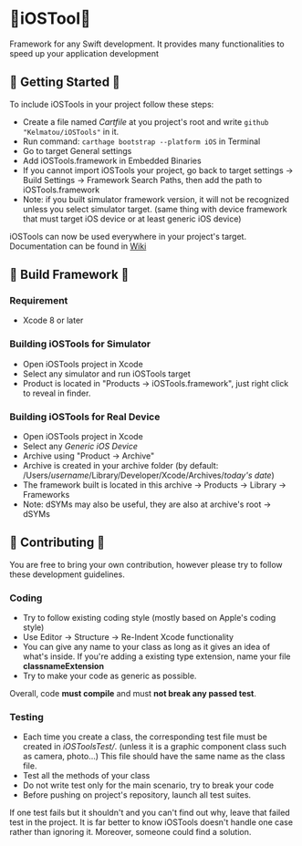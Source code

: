 # :wrench:iOSTool:wrench:
Framework for any Swift development. It provides many functionalities to speed up your application development

## :rocket: Getting Started :rocket:

To include iOSTools in your project follow these steps:

 * Create a file named *Cartfile* at you project's root and write ```github "Kelmatou/iOSTools"``` in it.
 * Run command: ```carthage bootstrap --platform iOS``` in Terminal
 * Go to target General settings
 * Add iOSTools.framework in Embedded Binaries
 * If you cannot import iOSTools your project, go back to target settings ->
   Build Settings -> Framework Search Paths, then add the path to iOSTools.framework
 * Note: if you built simulator framework version, it will not be recognized
   unless you select simulator target. (same thing with device framework that
   must target iOS device or at least generic iOS device)

  iOSTools can now be used everywhere in your project's target.
  Documentation can be found in [Wiki](https://github.com/Kelmatou/iOSTools/wiki)

## :construction: Build Framework :construction:

### Requirement

  * Xcode 8 or later

### Building iOSTools for Simulator

  * Open iOSTools project in Xcode
  * Select any simulator and run iOSTools target
  * Product is located in "Products -> iOSTools.framework", just right click to
    reveal in finder.

### Building iOSTools for Real Device

  * Open iOSTools project in Xcode
  * Select any *Generic iOS Device*
  * Archive using "Product -> Archive"
  * Archive is created in your archive folder (by default: 
    /Users/*username*/Library/Developer/Xcode/Archives/*today's date*)
  * The framework built is located in this archive -> Products -> Library -> 
    Frameworks
  * Note: dSYMs may also be useful, they are also at archive's root -> dSYMs

## :punch: Contributing :punch:
You are free to bring your own contribution, however please try to follow these
development guidelines.

### Coding

  * Try to follow existing coding style (mostly based on Apple's coding style)
  * Use Editor -> Structure -> Re-Indent Xcode functionality
  * You can give any name to your class as long as it gives an idea of what's
    inside. If you're adding a existing type extension, name your file
    **classnameExtension**
  * Try to make your code as generic as possible.

  Overall, code **must compile** and must **not break any passed test**.

### Testing

  * Each time you create a class, the corresponding test file must be created
    in *iOSToolsTest/*. (unless it is a graphic component class such as camera,
    photo...)
    This file should have the same name as the class file.
  * Test all the methods of your class
  * Do not write test only for the main scenario, try to break your code
  * Before pushing on project's repository, launch all test suites.

If one test fails but it shouldn't and you can't find out why, leave that failed
test in the project. It is far better to know iOSTools doesn't handle one case
rather than ignoring it. Moreover, someone could find a solution.
